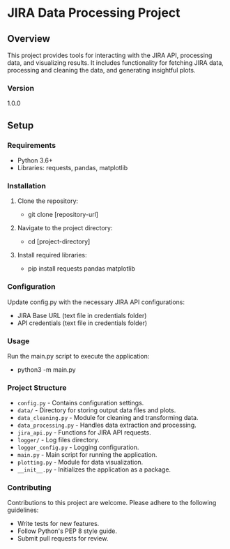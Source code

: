# JIRA Data Processing Project

## Overview
This project provides tools for interacting with the JIRA API, processing data, and visualizing results. It includes functionality for fetching JIRA data, processing and cleaning the data, and generating insightful plots.

### Version
1.0.0

## Setup

### Requirements
- Python 3.6+
- Libraries: requests, pandas, matplotlib

### Installation
1. Clone the repository:
	- git clone [repository-url]

2. Navigate to the project directory:
	- cd [project-directory]

3. Install required libraries:
	- pip install requests pandas matplotlib
	
### Configuration
Update config.py with the necessary JIRA API configurations:

* JIRA Base URL (text file in credentials folder)
* API credentials (text file in credentials folder)

### Usage
Run the main.py script to execute the application:

* python3 -m main.py
	
### Project Structure
* `config.py` - Contains configuration settings.
* `data/` - Directory for storing output data files and plots.
* `data_cleaning.py` - Module for cleaning and transforming data.
* `data_processing.py` - Handles data extraction and processing.
* `jira_api.py` - Functions for JIRA API requests.
* `logger/` - Log files directory.
* `logger_config.py` - Logging configuration.
* `main.py` - Main script for running the application.
* `plotting.py` - Module for data visualization.
* `__init__.py` - Initializes the application as a package.

### Contributing
Contributions to this project are welcome. Please adhere to the following guidelines:

* Write tests for new features.
* Follow Python's PEP 8 style guide.
* Submit pull requests for review.